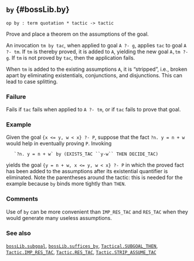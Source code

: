 ## `by` {#bossLib.by}


```
op by : term quotation * tactic -> tactic
```



Prove and place a theorem on the assumptions of the goal.


An invocation `tm by tac`, when applied to goal `A ?- g`, applies
`tac` to goal `A ?- tm`. If `tm` is thereby proved, it is added to
`A`, yielding the new goal `A,tm ?- g`. If `tm` is not proved by
`tac`, then the application fails.

When `tm` is added to the existing assumptions `A`, it is
“stripped”, i.e., broken apart by eliminating existentials,
conjunctions, and disjunctions. This can lead to case splitting.

### Failure

Fails if `tac` fails when applied to `A ?- tm`, or if `tac` fails to prove that goal.

### Example

Given the goal `{x <= y, w < x} ?- P`, suppose that the fact
`?n. y = n + w` would help in eventually proving `P`. Invoking
    
       `?n. y = n + w` by (EXISTS_TAC ``y-w`` THEN DECIDE_TAC)
    
yields the goal `{y = n + w, x <= y, w < x} ?- P` in which the proved
fact has been added to the assumptions after its existential
quantifier is eliminated. Note the parentheses around the tactic: this
is needed for the example because `by` binds more tightly than `THEN`.

### Comments

Use of `by` can be more convenient than `IMP_RES_TAC` and `RES_TAC`
when they would generate many useless assumptions.

### See also

[`bossLib.subgoal`](#bossLib.subgoal), [`bossLib.suffices_by`](#bossLib.suffices_by), [`Tactical.SUBGOAL_THEN`](#Tactical.SUBGOAL_THEN), [`Tactic.IMP_RES_TAC`](#Tactic.IMP_RES_TAC), [`Tactic.RES_TAC`](#Tactic.RES_TAC), [`Tactic.STRIP_ASSUME_TAC`](#Tactic.STRIP_ASSUME_TAC)

